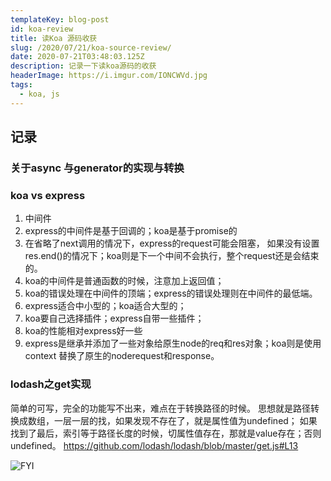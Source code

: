 ```yaml
---
templateKey: blog-post
id: koa-review
title: 读Koa 源码收获
slug: /2020/07/21/koa-source-review/
date: 2020-07-21T03:48:03.125Z
description: 记录一下读koa源码的收获
headerImage: https://i.imgur.com/IONCWVd.jpg
tags:
  - koa, js
---
```


## 记录

### 关于async 与generator的实现与转换

### koa  vs  express
1. 中间件
  1. express的中间件是基于回调的；koa是基于promise的
  2. 在省略了next调用的情况下，express的request可能会阻塞，
    如果没有设置res.end()的情况下；koa则是下一个中间不会执行，整个request还是会结束的。
  3. koa的中间件是普通函数的时候，注意加上返回值；
  4. koa的错误处理在中间件的顶端；express的错误处理则在中间件的最低端。
2. express适合中小型的；koa适合大型的；
3. koa要自己选择插件；express自带一些插件；
4. koa的性能相对express好一些
5. express是继承并添加了一些对象给原生node的req和res对象；koa则是使用context
替换了原生的noderequest和response。




### lodash之get实现
简单的可写，完全的功能写不出来，难点在于转换路径的时候。
思想就是路径转换成数组，一层一层的找，如果发现不存在了，就是属性值为undefined；
如果找到了最后，索引等于路径长度的时候，切属性值存在，那就是value存在；否则undefined。
https://github.com/lodash/lodash/blob/master/get.js#L13


![FYI](https://i.imgur.com/LalbenT.jpg)




